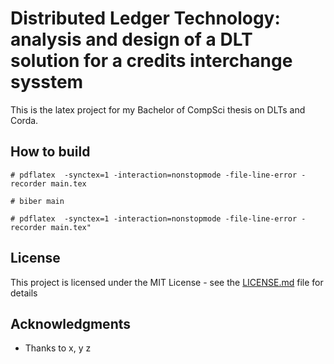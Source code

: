 # Distributed Ledger Technology: analysis and design of a DLT solution for a credits interchange sysstem

This is the latex project for my Bachelor of CompSci thesis on DLTs and Corda.

## How to build
```
# pdflatex  -synctex=1 -interaction=nonstopmode -file-line-error -recorder main.tex 

# biber main

# pdflatex  -synctex=1 -interaction=nonstopmode -file-line-error -recorder main.tex"
```

## License

This project is licensed under the MIT License - see the [LICENSE.md](LICENSE.md) file for details

## Acknowledgments

* Thanks to x, y z
